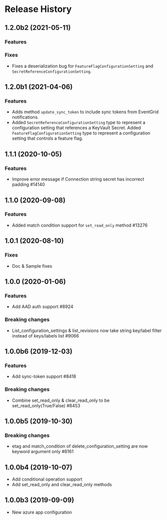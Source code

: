 # Release History

## 1.2.0b2 (2021-05-11)

### Features

### Fixes
- Fixes a deserialization bug for `FeatureFlagConfigurationSetting` and `SecretReferenceConfigurationSetting`.

## 1.2.0b1 (2021-04-06)

### Features

- Adds method `update_sync_token` to include sync tokens from EventGrid notifications.
- Added `SecretReferenceConfigurationSetting` type to represent a configuration setting that references a KeyVault Secret.
Added `FeatureFlagConfigurationSetting` type to represent a configuration setting that controls a feature flag.

## 1.1.1 (2020-10-05)

### Features

- Improve error message if Connection string secret has incorrect padding    #14140

## 1.1.0 (2020-09-08)

### Features

- Added match condition support for `set_read_only` method    #13276

## 1.0.1 (2020-08-10)

### Fixes

- Doc & Sample fixes

## 1.0.0 (2020-01-06)

### Features

- Add AAD auth support    #8924

### Breaking changes

- List_configuration_settings & list_revisions now take string key/label filter instead of keys/labels list   #9066

## 1.0.0b6 (2019-12-03)

### Features

- Add sync-token support    #8418

### Breaking changes

- Combine set_read_only & clear_read_only to be set_read_only(True/False)   #8453

## 1.0.0b5 (2019-10-30)

### Breaking changes

- etag and match_condition of delete_configuration_setting are now keyword argument only #8161

## 1.0.0b4 (2019-10-07)

- Add conditional operation support
- Add set_read_only and clear_read_only methods

## 1.0.0b3 (2019-09-09)

- New azure app configuration
